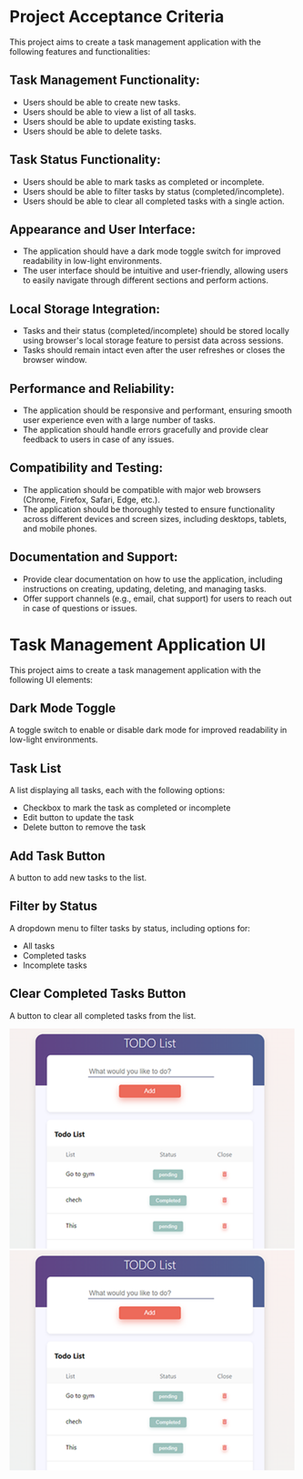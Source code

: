 # Project Acceptance Criteria

This project aims to create a task management application with the following features and functionalities:

## Task Management Functionality:

- Users should be able to create new tasks.
- Users should be able to view a list of all tasks.
- Users should be able to update existing tasks.
- Users should be able to delete tasks.

## Task Status Functionality:

- Users should be able to mark tasks as completed or incomplete.
- Users should be able to filter tasks by status (completed/incomplete).
- Users should be able to clear all completed tasks with a single action.

## Appearance and User Interface:

- The application should have a dark mode toggle switch for improved readability in low-light environments.
- The user interface should be intuitive and user-friendly, allowing users to easily navigate through different sections and perform actions.

## Local Storage Integration:

- Tasks and their status (completed/incomplete) should be stored locally using browser's local storage feature to persist data across sessions.
- Tasks should remain intact even after the user refreshes or closes the browser window.

## Performance and Reliability:

- The application should be responsive and performant, ensuring smooth user experience even with a large number of tasks.
- The application should handle errors gracefully and provide clear feedback to users in case of any issues.

## Compatibility and Testing:

- The application should be compatible with major web browsers (Chrome, Firefox, Safari, Edge, etc.).
- The application should be thoroughly tested to ensure functionality across different devices and screen sizes, including desktops, tablets, and mobile phones.

## Documentation and Support:

- Provide clear documentation on how to use the application, including instructions on creating, updating, deleting, and managing tasks.
- Offer support channels (e.g., email, chat support) for users to reach out in case of questions or issues.

# Task Management Application UI

This project aims to create a task management application with the following UI elements:

## Dark Mode Toggle

A toggle switch to enable or disable dark mode for improved readability in low-light environments.

## Task List

A list displaying all tasks, each with the following options:

- Checkbox to mark the task as completed or incomplete
- Edit button to update the task
- Delete button to remove the task

## Add Task Button

A button to add new tasks to the list.

## Filter by Status

A dropdown menu to filter tasks by status, including options for:

- All tasks
- Completed tasks
- Incomplete tasks

## Clear Completed Tasks Button

A button to clear all completed tasks from the list.

![alt text](./ux.png?raw=true "title")
![plot](./ux.png?raw=true)
